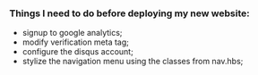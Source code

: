 ### Things I need to do before deploying my new website:
- signup to google analytics;
- modify verification meta tag;
- configure the disqus account;
- stylize the navigation menu using the classes from nav.hbs;
